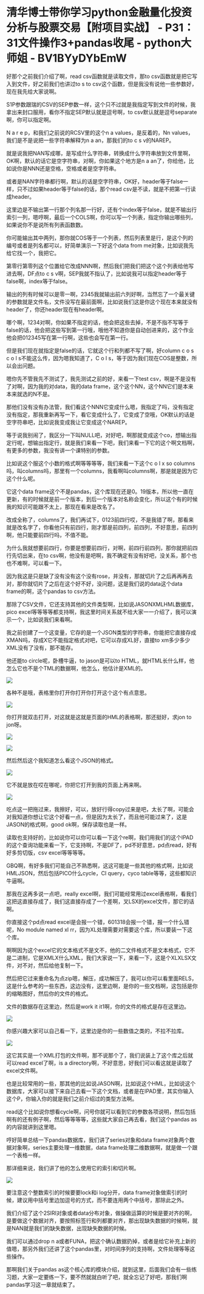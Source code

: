 # 清华博士带你学习python金融量化投资分析与股票交易【附项目实战】 - P31：31文件操作3+pandas收尾 - python大师姐 - BV1BYyDYbEmW

好那个之前我们介绍了啊，read csv函数就是读取文件，那to csv函数就是把它写入到文件，好之前我们也讲过to s to csv这个函数，但是我没有说他一些参数好，现在我先给大家说啊。

S1P参数跟瑞的CSV的SEP参数一样，这个只不过就是我指定写到文件的时候，我拿出来封口服用，看你不指定SEP默认就是逗号啊，to csv默认就是逗号separate啊，你可以指定啊。

N a r e p，和我们之前说的RCSV里的这个n a values，是反着的，Nn values，我们是不是说把一些字符串解释为n a an，那我们的to c s v的NAREP。

就是说我把NAN写成哪，是写成什么字符串，转换成什么字符串放到文件里啊，OK啊，默认的话它是空字符串，对啊，你如果这个地方是n a an了，你给他，比如说你是NNN还是空格，空格或者是空字符串。

或者是NAN字符串都行啊，默认的话是空字符串，OK好，header等于false一样，只不过如果header等于false的话，那个read csv是不读，就是不把第一行读成header。

这里边是不输出第一行那个列名那一行好，还有个index等于false，就是不输出行索引一列，嗯哼啊，最后一个COLS啊，你可以写一个列表，指定你输出哪些列，如果说你不是说所有列表函数数。

你可能输出其中两列，那你就COS等于一个列表，然后列表里是行，是这个列的编号或者是列名都可以，好简单演示一下好这个data from me对象，比如说我先给它找一个，我把它。

第零行第零列这个位置给它改成NNN啊，然后我们把我们把这个这个列表给他写进去啊，DF点to c s v啊，SEP我就不指认了，比如说我可以指定header等于false啊，index等于false。

输出的列有时候可以是零一啊，2345我就输出前六列好啊，当然忘了一个最关键的参数就是文件名，文件没写在最前面啊，比如说我们这是你这个现在本来就没有header了，你还header现在有header啊。

哪个啊，1234对啊，你如果不指定的话，他会把这些去掉，不是不指不写等于false的话，他会把这些写到第一行哦，哦他不知道你是自动创进来的，这个作业他会把012345写在第一行啊，这些也会写在第一行。

但是我们现在就指定是false的话，它就这个行和列都不写了啊，好column c o s c o l s不能这么传，因为嗯我知道了，C o l s，等于因为我们现在COS是整数，所以会出问题。

嗯你先不管我先不测试了，我先测试之前的好，来看一下test csv，啊是不是没有了对啊，因为我的对data，我的data frame，这个这个NN，这个NN它们是本来本来就选的N不是。

那他们没有没有办法管，我们看这个NNN它变成什么嗯，我指定了吗，没有指定没有指定，那我重新再写一下，看它变成什么了，它变成了空哦，OK默认的话是空字符串吧，比如说我变成我让它变成这个NAREP。

等于说我别闹了，我区分一下叫NULL吧，对好吧，啊那就变成这个co，想输出指定行呢，想输出指定行，就是我们来看一下吧，我们来看一下它的这个啊文档啊，有更多的参数，我没有讲一个课特别的参数。

比如说这个服这个小数的格式啊等等等等，我们来看一下这个c o l x so columns吗，叫columns吗，那里有一个columns，我看啊叫columns啊，那是就是因为它这个什么呢。

它这个data frame这个不是pandas，这个库现在还是0。19版本，所以他一直在更新，有的时候就是前一个版本，到后一个版本对名称会变化，所以这个有的时候我的知识可能跟不太上，那现在看来是改名了。

改成全称了，columns了，我们再试下，0123前四行哎，不是我错了啊，那看来就是改名字了，你看他只有前四行，刚才那是前四列，前四列，不好意思，前四列啊，他只能要前四行吗，不值不能。

为什么我就想要前四行，你要是想要前四行，对啊，前四行前四列，那你就把前四行先切出来，在to csv啊，他没有是吧啊，我不确定有没有好吧，没关系，那个也也不难啊，可以看一下。

因为我这是只是缺了没有没有这个没有rose，并没有，那就切片了之后再再再去对，那你就切片了之后在这个好不好，没问题，这是我们说的data这个data frame的啊，这个pandas to csv方法。

那除了CSV文件，它还支持其他的文件类型啊，比如说JASONXMLHML数据库，pico excel等等等等都支持啊，我这里时间关系就不给大家一一介绍了，我可以演示一个，比如说我们来看啊。

我之前创建了一个这变量，它存的是一个JSON类型的字符串，你能把它直接存成XMAN吗，存成X它不能指定格式对吧，它可以存成XL好，直接to xm多少多少XML没有了没有，那不能存。

他还能to circle呢，卧槽牛逼，to jason是可以to HTML，就HTML长什么样，他怎么它也不是个TML的数据啊，他怎么，他估计是XML的。



![](img/023ea5f11beaf4072924e33909eee1ce_1.png)

各种不是哦，表格里你打开你打开你打开这个这个有点意思。

![](img/023ea5f11beaf4072924e33909eee1ce_3.png)

你打开就双击打开，对这就是这就是页面的HML的表格啊，那还挺好，求jon to jon呀。

![](img/023ea5f11beaf4072924e33909eee1ce_5.png)

![](img/023ea5f11beaf4072924e33909eee1ce_6.png)

然后然后这个我知道怎么看这个JSON的格式。

![](img/023ea5f11beaf4072924e33909eee1ce_8.png)

它不就是放在哎在哪呢，你把它打开到我的页面上再来啊。

![](img/023ea5f11beaf4072924e33909eee1ce_10.png)

吃点这一把拖过来，我擦好，可以，放好行得copy过来是吧，太长了啊，可能会对我知道你想让它这个好看一点，但是因为太长了，而且他可能过来了，这是JASON的格式啊，good ok啊，保存读取也是一样。

读取也支持好的，比如说你可以你可以看一下这个re啊，我们用我们的这个IPAD的这个查询功能来看一下，它支持啊，不是DF了，pd不好意思，pd点read，好有好多剪切版，csv excel等等等等。

GBQ啊，有好多我们可能自己不熟悉啊，这这可能是一些其他的格式啊，比如说HMLJSON，然后包括PICO什么cycle，Cl query，cyco table等等，这些都知识牛逼啊。

那我在这再多说一点吧，really excel啊，我们可能经常用过excel表格啊，看我们这把这直接存成了，我们这直接存成了一个差啊，叉LSX的excel文件，那它的话啊。

你直接这个pd点read excel是会报一个错，601318会报一个错，报一个什么错呢，No module named xl rr，因为XL处理需要对需要这个库，所以要装一下这个库。

啊啊因为这个excel它的文本格式不是文不，他的二文件格式不是文本格式，它不是二进制，它是XMLX什么XML，我们大家说一下，来看一下，这是个XLXLSX文件，对不对，然后给他复制一下。

然后把它过来重命名为点zip嗯，解压，成功解压了，我可以你可以看里面RELS，这是什么参考的一些东西，这边没有，这里边啊，是你的一些文档啊，这包括是你的缩略图好，然后你的文件的格式。

文件的数据存在这里边，然后是work it it1啊，你的文件的格式是存在这里边。

![](img/023ea5f11beaf4072924e33909eee1ce_12.png)

你感兴趣大家可以自己看一下，这里边是你的一些数值之类的，不拉不拉库。

![](img/023ea5f11beaf4072924e33909eee1ce_14.png)

这它其实是一个XML打包的文件啊，那不说那个了，我们说装上了这个库之后就可以read excel了啊，is a directory啊，不好意思，好我们可以看这就是读取了excel文件啊。

也是比较常用的一些，那其他的比如说JASON啊，比如说这个HML，比如说这个数据库，大家可以接下来自己去看一下这个文档，或者是在IPAD里，其实你输入这个P，你输入你的就是我们之前介绍过的类型方法啊。

read这个比如说你想看cycle啊，问号你就可以看到它的参数各项说明，然后包括啊有的还有例子啊，然后等等等等，这些就大家自己再去看，我们这个pandas as的内容就讲到这里嗯。

哼好简单总结一下pandas数据库，我们讲了series对象和data frame对象两个数据对象啊，series主要处理一维数据，data frame处理二维数据啊，就是做一个跟一个表格一样。

那详细来说，我们讲了他的怎么使用它的索引和切片啊。

![](img/023ea5f11beaf4072924e33909eee1ce_16.png)

要注意这个整数索引的时候要要lock和i log分开，data frame对象做索引的时候，建议用中括号里边加逗号的方式，而不要连用两个中括号，那除此之外。

我们介绍了这个2SIRI对象或者data分布对象，做操做运算的时候是要对齐的啊，是要做这个数据对齐，要按照标签行和列都要对齐，那出现缺失数据的时候啊，就是NAN就是我们的缺失数据，出现缺失数据的时候。

我们可以通过drop n a或者FUNA，把这个确认数据扔掉，或者是给它补充上新的值嗯，那另外我们还讲了这个pandas里，对时间序列的支持啊，文件处理等等这些操作。

那啊我们关于pandas as这个核心库的模块介绍，就到这里，后面我们会有一些练习题，大家一定要练一下，要不然就就白听了吧，就全忘记了好吧，那我们啊pandas学习这一章就结束了。


